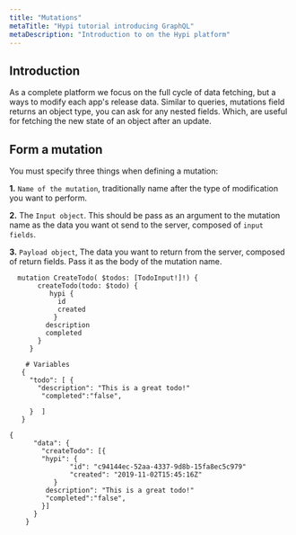```yaml
---
title: "Mutations"
metaTitle: "Hypi tutorial introducing GraphQL"
metaDescription: "Introduction to on the Hypi platform"
---
```


## Introduction

As a complete platform we focus on the full cycle of data fetching, but a ways to modify  each app's release data. Similar to queries, mutations field returns an object type, you can ask for any nested fields. Which, are useful for fetching the new state of an object after an update.

## Form a mutation

You must specify three things when defining a mutation:

**1.** `Name of the mutation`, traditionally name after the type of modification you want to perform.

**2.** The `Input object`. This should be pass as an argument to the mutation name as the data you want ot send to the server, composed of `input fields`.

**3.** `Payload object`, The data you want to return from the server, composed of return fields. Pass it as the body of the mutation name.
 

<div className={"code-container"}>

<div className={"code-column"}>

      mutation CreateTodo( $todos: [TodoInput!]!) {
           createTodo(todo: $todo) {
              hypi {
                id
                created
               }
             description
             completed
           }
         }
         
        # Variables
       {
         "todo": [ {
           "description": "This is a great todo!"
            "completed":"false",

         }  ]
       }
</div>
  
<div className={"code-column"}>

    {
          "data": {
            "createTodo": [{
            "hypi": {
                   "id": "c94144ec-52aa-4337-9d8b-15fa8ec5c979"
                   "created": "2019-11-02T15:45:16Z"
               }
             description": "This is a great todo!"
             "completed":"false",
            }]
          }
        }
         
</div>

</div>



